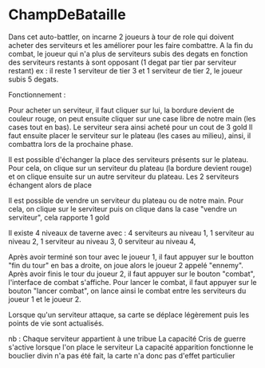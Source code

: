 # ChampDeBataille

Dans cet auto-battler, on incarne 2 joueurs à tour de role qui doivent acheter des serviteurs et les améliorer pour les faire combattre. A la fin du combat, le joueur qui n'a plus de serviteurs subis des degats en fonction des serviteurs restants à sont opposant (1 degat par tier par serviteur restant)
ex : il reste 1 serviteur de tier 3 et 1 serviteur de tier 2, le joueur subis 5 degats.


Fonctionnement :

Pour acheter un serviteur, il faut cliquer sur lui, la bordure devient de couleur rouge, on peut ensuite cliquer sur une case libre de notre main (les cases tout en bas). Le serviteur sera ainsi acheté pour un cout de 3 gold
Il faut ensuite placer le serviteur sur le plateau (les cases au milieu), ainsi, il combattra lors de la prochaine phase.

Il est possible d'échanger la place des serviteurs présents sur le plateau. Pour cela, on clique sur un serviteur du plateau (la bordure devient rouge) et on clique ensuite sur un autre serviteur du plateau. Les 2 serviteurs échangent alors de place

Il est possible de vendre un serviteur du plateau ou de notre main. Pour cela, on clique sur le serviteur puis on clique dans la case "vendre un serviteur", cela rapporte 1 gold

Il existe 4 niveaux de taverne avec : 
4 serviteurs au niveau 1,
1 serviteur au niveau 2,
1 serviteur au niveau 3,
0 serviteur au niveau 4,


Après avoir terminé son tour avec le joueur 1, il faut appuyer sur le boutton "fin du tour" en bas a droite, on joue alors le joueur 2 appelé "ennemy".
Après avoir finis le tour du joueur 2, il faut appuyer sur le bouton "combat", l'interface de combat s'affiche.
Pour lancer le combat, il faut appuyer sur le bouton "lancer combat", on lance ainsi le combat entre les serviteurs du joueur 1 et le joueur 2.

Lorsque qu'un serviteur attaque, sa carte se déplace légèrement puis les points de vie sont actualisés.

nb : 
Chaque serviteur appartient à une tribue
La capacité Cris de guerre s'active lorsque l'on place le serviteur
La capacité apparition fonctionne
le bouclier divin n'a pas été fait, la carte n'a donc pas d'effet particulier 
